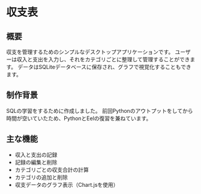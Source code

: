 # 収支表

## 概要
収支を管理するためのシンプルなデスクトップアプリケーションです。
ユーザーは収入と支出を入力し、それをカテゴリごとに整理して管理することができます。
データはSQLiteデータベースに保存され、グラフで視覚化することもできます。

## 制作背景
SQLの学習をするために作成しました。
前回Pythonのアウトプットをしてから時間が空いていたため、PythonとEelの復習を兼ねています。

## 主な機能
- 収入と支出の記録
- 記録の編集と削除
- カテゴリごとの収支合計の計算
- カテゴリの追加と削除
- 収支データのグラフ表示（Chart.jsを使用）
